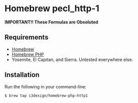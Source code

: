 # Homebrew pecl_http-1

**IMPORTANT!! These Formulas are Obsoluted**

## Requirements

* [Homebrew](https://github.com/Homebrew/brew)
* [Homebrew PHP](https://github.com/Homebrew/homebrew-php)
* Yosemite, El Capitan, and Sierra. Untested everywhere else.


## Installation

Run the following in your command-line:

```console
$ brew tap i3design/homebrew-php-http1
```
